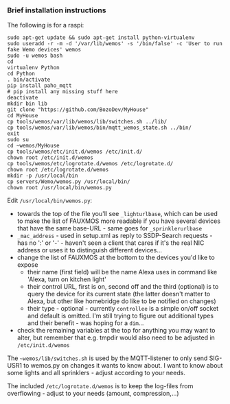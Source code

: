 ### Brief installation instructions

The following is for a raspi:

```
sudo apt-get update && sudo apt-get install python-virtualenv
sudo useradd -r -m -d '/var/lib/wemos' -s '/bin/false' -c 'User to run fake Wemo devices' wemos
sudo -u wemos bash
cd
virtualenv Python
cd Python
. bin/activate
pip install paho_mqtt
# pip install any missing stuff here
deactivate
mkdir bin lib
git clone "https://github.com/BozoDev/MyHouse"
cd MyHouse
cp tools/wemos/var/lib/wemos/lib/switches.sh ../lib/
cp tools/wemos/var/lib/wemos/bin/mqtt_wemos_state.sh ../bin/
exit
sudo su
cd ~wemos/MyHouse
cp tools/wemos/etc/init.d/wemos /etc/init.d/
chown root /etc/init.d/wemos
cp tools/wemos/etc/logrotate.d/wemos /etc/logrotate.d/
chown root /etc/logrotate.d/wemos
mkdir -p /usr/local/bin
cp servers/Wemo/wemos.py /usr/local/bin/
chown root /usr/local/bin/wemos.py
```

Edit `/usr/local/bin/wemos.py`:
-  towards the top of the file you'll see `_lighturlbase`, which can be used to make the list of FAUXMOS more readable if you have several devices that have the same base-URL - same goes for `_sprinklerurlbase`
-  `_mac_address` - used in setup.xml as reply to SSDP-Search requests - has no ':' or '-' - haven't seen a client that cares if it's the real NIC address or uses it to distinguish different devices...
-  change the list of FAUXMOS at the bottom to the devices you'd like to expose
    *  their name (first field) will be the name Alexa uses in command like 'Alexa, turn on kitchen light'
    *  their control URL, first is on, second off and the third (optional) is to query the device for its current state (the latter doesn't matter to Alexa, but other like homebridge do like to be notified on changes)
    *  their type - optional - currently `controllee` is a simple on/off socket and default is omitted. I'm still trying to figure out additional types and their benefit - was hoping for a `dim`...
-  check the remaining variables at the top for anything you may want to alter, but remember that e.g. tmpdir would also need to be adjusted in `/etc/init.d/wemos`

The `~wemos/lib/switches.sh` is used by the MQTT-listener to only send SIG-USR1 to wemos.py on changes it wants to know about. I want to know about some lights and all sprinklers - adjust according to your needs.

The included `/etc/logrotate.d/wemos` is to keep the log-files from overflowing - adjust to your needs (amount, compression,...)
